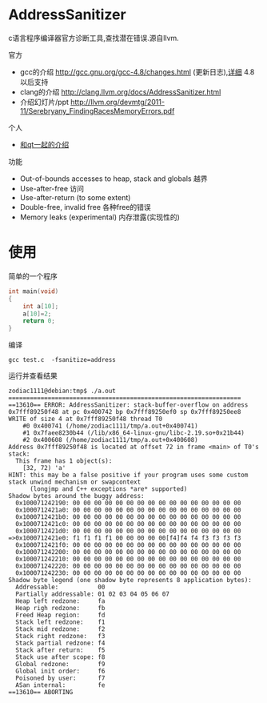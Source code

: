# AddressSanitizer

c语言程序编译器官方诊断工具,查找潜在错误.源自llvm.

官方

* gcc的介绍 http://gcc.gnu.org/gcc-4.8/changes.html (更新日志),[详细](https://code.google.com/p/address-sanitizer/) 4.8以后支持
* clang的介绍 http://clang.llvm.org/docs/AddressSanitizer.html
* 介绍幻灯片/ppt http://llvm.org/devmtg/2011-11/Serebryany_FindingRacesMemoryErrors.pdf

个人

* [和qt一起的介绍](http://blog.qt.digia.com/blog/2013/04/17/using-gccs-4-8-0-address-sanitizer-with-qt/)

功能

* Out-of-bounds accesses to heap, stack and globals 越界
* Use-after-free 访问
* Use-after-return (to some extent)
* Double-free, invalid free 各种free的错误
* Memory leaks (experimental) 内存泄露(实现性的)

# 使用

简单的一个程序

```c
int main(void)
{
	int a[10];
	a[10]=2;
	return 0;
}
```

编译

    gcc test.c  -fsanitize=address

运行并查看结果

	zodiac1111@debian:tmp$ ./a.out 
	=================================================================
	==13610== ERROR: AddressSanitizer: stack-buffer-overflow on address 0x7fff89250f48 at pc 0x400742 bp 0x7fff89250ef0 sp 0x7fff89250ee8
	WRITE of size 4 at 0x7fff89250f48 thread T0
		#0 0x400741 (/home/zodiac1111/tmp/a.out+0x400741)
		#1 0x7faee8230b44 (/lib/x86_64-linux-gnu/libc-2.19.so+0x21b44)
		#2 0x400608 (/home/zodiac1111/tmp/a.out+0x400608)
	Address 0x7fff89250f48 is located at offset 72 in frame <main> of T0's stack:
	  This frame has 1 object(s):
		[32, 72) 'a'
	HINT: this may be a false positive if your program uses some custom stack unwind mechanism or swapcontext
		  (longjmp and C++ exceptions *are* supported)
	Shadow bytes around the buggy address:
	  0x100071242190: 00 00 00 00 00 00 00 00 00 00 00 00 00 00 00 00
	  0x1000712421a0: 00 00 00 00 00 00 00 00 00 00 00 00 00 00 00 00
	  0x1000712421b0: 00 00 00 00 00 00 00 00 00 00 00 00 00 00 00 00
	  0x1000712421c0: 00 00 00 00 00 00 00 00 00 00 00 00 00 00 00 00
	  0x1000712421d0: 00 00 00 00 00 00 00 00 00 00 00 00 00 00 00 00
	=>0x1000712421e0: f1 f1 f1 f1 00 00 00 00 00[f4]f4 f4 f3 f3 f3 f3
	  0x1000712421f0: 00 00 00 00 00 00 00 00 00 00 00 00 00 00 00 00
	  0x100071242200: 00 00 00 00 00 00 00 00 00 00 00 00 00 00 00 00
	  0x100071242210: 00 00 00 00 00 00 00 00 00 00 00 00 00 00 00 00
	  0x100071242220: 00 00 00 00 00 00 00 00 00 00 00 00 00 00 00 00
	  0x100071242230: 00 00 00 00 00 00 00 00 00 00 00 00 00 00 00 00
	Shadow byte legend (one shadow byte represents 8 application bytes):
	  Addressable:           00
	  Partially addressable: 01 02 03 04 05 06 07 
	  Heap left redzone:     fa
	  Heap righ redzone:     fb
	  Freed Heap region:     fd
	  Stack left redzone:    f1
	  Stack mid redzone:     f2
	  Stack right redzone:   f3
	  Stack partial redzone: f4
	  Stack after return:    f5
	  Stack use after scope: f8
	  Global redzone:        f9
	  Global init order:     f6
	  Poisoned by user:      f7
	  ASan internal:         fe
	==13610== ABORTING

